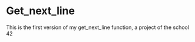 # Get_next_line

This is the first version of my get_next_line function, a project of the school 42
